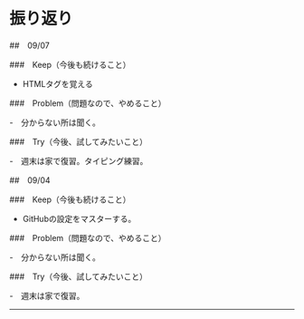 # 振り返り

##　09/07

###　Keep（今後も続けること）

- HTMLタグを覚える

###　Problem（問題なので、やめること）

-　分からない所は聞く。

###　Try（今後、試してみたいこと）

-　週末は家で復習。タイピング練習。



##　09/04

###　Keep（今後も続けること）

- GitHubの設定をマスターする。

###　Problem（問題なので、やめること）

-　分からない所は聞く。

###　Try（今後、試してみたいこと）

-　週末は家で復習。

---